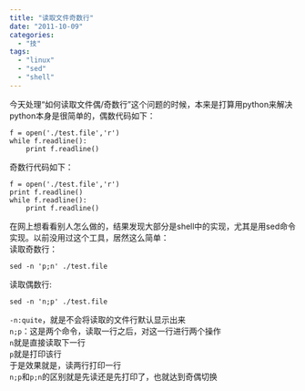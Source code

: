 ```yaml
---
title: "读取文件奇数行"
date: "2011-10-09"
categories: 
  - "技"
tags: 
  - "linux"
  - "sed"
  - "shell"
---
```


今天处理“如何读取文件偶/奇数行”这个问题的时候，本来是打算用python来解决  
python本身是很简单的，偶数代码如下：

```
f = open('./test.file','r')
while f.readline():
    print f.readline()
```

奇数行代码如下：

```
f = open('./test.file','r')
print f.readline()
while f.readline():
    print f.readline()
```

在网上想看看别人怎么做的，结果发现大部分是shell中的实现，尤其是用sed命令实现。以前没用过这个工具，居然这么简单：  
读取奇数行：

```
sed -n 'p;n' ./test.file
```

读取偶数行:

```
sed -n 'n;p' ./test.file
```

`-n:quite`，就是不会将读取的文件行默认显示出来  
`n;p`：这是两个命令，读取一行之后，对这一行进行两个操作  
`n`就是直接读取下一行  
`p`就是打印该行  
于是效果就是，读两行打印一行  
`n;p`和`p;n`的区别就是先读还是先打印了，也就达到奇偶切换
